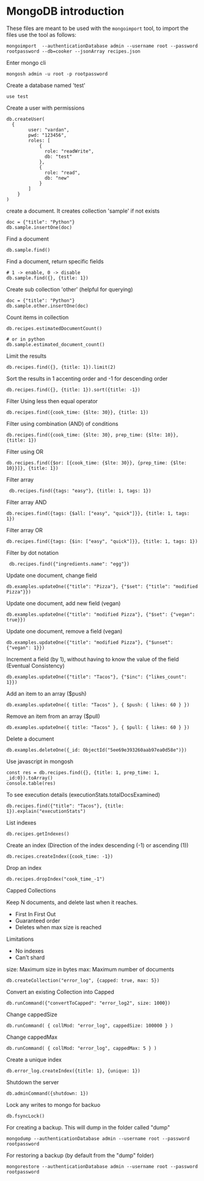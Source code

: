 # MongoDB introduction

These files are meant to be used with the `mongoimport` tool, to import the files use the tool as follows:

```shell
mongoimport  --authenticationDatabase admin --username root --password rootpassword --db=cooker --jsonArray recipes.json
```

Enter mongo cli
```shell
mongosh admin -u root -p rootpassword
```

Create a database named 'test'
```shell
use test
```

Create a user with permissions
```shell
db.createUser(
  {
        user: "vardan", 
        pwd: "123456", 
        roles: [
            { 
              role: "readWrite", 
              db: "test" 
            }, 
            { 
              role: "read", 
              db: "new" 
            }
        ]
    }
)
```

create a document. It creates collection 'sample' if not exists
```shell
doc = {"title": "Python"}
db.sample.insertOne(doc)
```

Find a document
```shell
db.sample.find()
```

Find a document, return specific fields
```shell
# 1 -> enable, 0 -> disable
db.sample.find({}, {title: 1})
```

Create sub collection 'other' (helpful for querying)
```shell
doc = {"title": "Python"}
db.sample.other.insertOne(doc)
```

Count items in collection
```shell
db.recipes.estimatedDocumentCount()

# or in python
db.sample.estimated_document_count()
```

Limit the results
```shell
db.recipes.find({}, {title: 1}).limit(2)
```

Sort the results in 1 accenting order and -1 for descending order
```shell
db.recipes.find({}, {title: 1}).sort({title: -1})
```

Filter Using less then equal operator
```shell
db.recipes.find({cook_time: {$lte: 30}}, {title: 1})
```

Filter using combination (AND) of conditions
```shell
db.recipes.find({cook_time: {$lte: 30}, prep_time: {$lte: 10}}, {title: 1})
```

Filter using OR
```shell
db.recipes.find({$or: [{cook_time: {$lte: 30}}, {prep_time: {$lte: 10}}]}, {title: 1})
```

Filter array
```shell
 db.recipes.find({tags: "easy"}, {title: 1, tags: 1})
```

Filter array AND
```shell
db.recipes.find({tags: {$all: ["easy", "quick"]}}, {title: 1, tags: 1})
```

Filter array OR
```shell
db.recipes.find({tags: {$in: ["easy", "quick"]}}, {title: 1, tags: 1})
```

Filter by dot notation
```shell
 db.recipes.find({"ingredients.name": "egg"})
```

Update one document, change field
```shell
db.examples.updateOne({"title": "Pizza"}, {"$set": {"title": "modified Pizza"}})
```

Update one document, add new field (vegan)
```shell
db.examples.updateOne({"title": "modified Pizza"}, {"$set": {"vegan": true}})
```

Update one document, remove a field (vegan)
```shell
db.examples.updateOne({"title": "modified Pizza"}, {"$unset": {"vegan": 1}})
```

Increment a field (by 1), without having to know the value of the field (Eventual Consistency)
```shell
db.examples.updateOne({"title": "Tacos"}, {"$inc": {"likes_count": 1}})
```

Add an item to an array ($push)
```shell
db.examples.updateOne({ title: "Tacos" }, { $push: { likes: 60 } })
```

Remove an item from an array ($pull)
```shell
db.examples.updateOne({ title: "Tacos" }, { $pull: { likes: 60 } })
```

Delete a document
```shell
db.examples.deleteOne({_id: ObjectId("5ee69e393260aab97ea0d58e")})
```

Use javascript in mongosh
```shell
const res = db.recipes.find({}, {title: 1, prep_time: 1, _id:0}).toArray()
console.table(res)
```

To see execution details (executionStats.totalDocsExamined)
```shell
db.recipes.find({"title": "Tacos"}, {title: 1}).explain("executionStats")
```

List indexes
```shell
db.recipes.getIndexes()
```

Create an index (Direction of the index descending (-1) or ascending (1))
```shell
db.recipes.createIndex({cook_time: -1})
```

Drop an index
```shell
db.recipes.dropIndex("cook_time_-1")
```

Capped Collections

Keep N documents, and delete last when it reaches. 

- First In First Out
- Guaranteed order
- Deletes when max size is reached

Limitations

- No indexes
- Can't shard

size: Maximum size in bytes
max: Maximum number of documents

```shell
db.createCollection("error_log", {capped: true, max: 5})
```

Convert an existing Collection into Capped
```shell
db.runCommand({"convertToCapped": "error_log2", size: 1000})
```

Change cappedSize
```shell
db.runCommand( { collMod: "error_log", cappedSize: 100000 } )
```

Change cappedMax
```shell
db.runCommand( { collMod: "error_log", cappedMax: 5 } )
```

Create a unique index
```shell
db.error_log.createIndex({title: 1}, {unique: 1})
```

Shutdown the server
```shell
db.adminCommand({shutdown: 1})
```

Lock any writes to mongo for backuo
```shell
db.fsyncLock()
```

For creating a backup. This will dump in the folder called "dump"
```shell
mongodump --authenticationDatabase admin --username root --password rootpassword
```

For restoring a backup (by default from the "dump" folder)
```shell
mongorestore --authenticationDatabase admin --username root --password rootpassword
```
